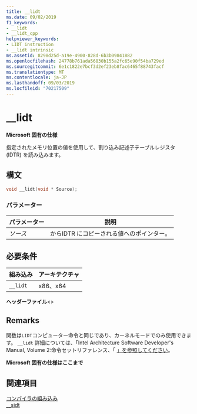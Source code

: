```yaml
---
title: __lidt
ms.date: 09/02/2019
f1_keywords:
- __lidt
- __lidt_cpp
helpviewer_keywords:
- LIDT instruction
- __lidt intrinsic
ms.assetid: 8298d25d-a19e-4900-828d-6b3b09841882
ms.openlocfilehash: 24778b761ada56830b155a2fc65e90f54ba729ed
ms.sourcegitcommit: 6e1c1822e7bcf3d2ef23eb8fac6465f88743facf
ms.translationtype: MT
ms.contentlocale: ja-JP
ms.lasthandoff: 09/03/2019
ms.locfileid: "70217509"
---
```

# <a name="__lidt"></a>__lidt

**Microsoft 固有の仕様**

指定されたメモリ位置の値を使用して、割り込み記述子テーブルレジスタ (IDTR) を読み込みます。

## <a name="syntax"></a>構文

```C
void __lidt(void * Source);
```

### <a name="parameters"></a>パラメーター

|パラメーター|説明|
|---------------|-----------------|
|*ソース*|からIDTR にコピーされる値へのポインター。|

## <a name="requirements"></a>必要条件

|組み込み|アーキテクチャ|
|---------------|------------------|
|`__lidt`|x86、x64|

**ヘッダーファイル**\<>

## <a name="remarks"></a>Remarks

関数は`LIDT`コンピューター命令と同じであり、カーネルモードでのみ使用できます。 `__lidt` 詳細については、「Intel Architecture Software Developer's Manual, Volume 2:命令セットリファレンス、「 [」を参照してください](https://software.intel.com/articles/intel-sdm)。

**Microsoft 固有の仕様はここまで**

## <a name="see-also"></a>関連項目

[コンパイラの組み込み](../intrinsics/compiler-intrinsics.md)\
[__sidt](../intrinsics/sidt.md)
